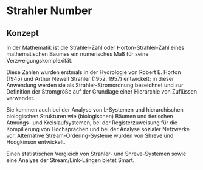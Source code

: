 # Strahler Number

## Konzept

In der Mathematik ist die Strahler-Zahl oder Horton-Strahler-Zahl eines mathematischen Baumes ein numerisches Maß für seine Verzweigungskomplexität.

Diese Zahlen wurden erstmals in der Hydrologie von Robert E. Horton (1945) und Arthur Newell Strahler (1952, 1957) entwickelt; in dieser Anwendung werden sie als Strahler-Stromordnung bezeichnet und zur Definition der Stromgröße auf der Grundlage einer Hierarchie von Zuflüssen verwendet.

Sie kommen auch bei der Analyse von L-Systemen und hierarchischen biologischen Strukturen wie (biologischen) Bäumen und tierischen Atmungs- und Kreislaufsystemen, bei der Registerzuweisung für die Kompilierung von Hochsprachen und bei der Analyse sozialer Netzwerke vor. Alternative Stream-Ordering-Systeme wurden von Shreve und Hodgkinson entwickelt.

Einen statistischen Vergleich von Strahler- und Shreve-Systemen sowie eine Analyse der Stream/Link-Längen bietet Smart.
